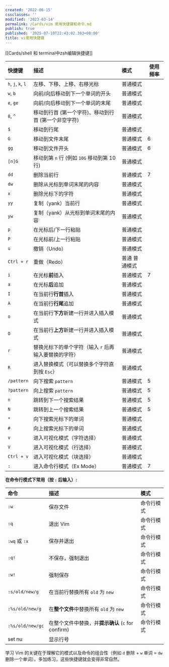 ```yaml
---
created: '2022-06-15'
cssclasses: ''
modified: '2023-03-14'
permalink: /Cards/vim 常用快捷键和命令.md
publish: true
published: '2025-07-10T22:43:02.303+08:00'
title: vi常用快捷键
---
```

[[Cards/shell 和 terminal中zsh编辑快捷键]]


| 快捷键                | 描述                              | 模式      | 使用频率 |
| :----------------- | :------------------------------ | :------ | ---- |
| `h`, `j`, `k`, `l` | 左移、下移、上移、右移光标                   | 普通模式    |      |
| `w`, `b`           | 向前/向后移动到下一个单词的开头                | 普通模式    |      |
| `e`, `ge`          | 向前/向后移动到下一个单词的末尾                | 普通模式    |      |
| `0`, `^`           | 移动到行首 (第一个字符)、移动到行首 (第一个非空字符)   | 普通模式    |      |
| `$`                | 移动到行尾                           | 普通模式    |      |
| `G`                | 移动到文件末尾                         | 普通模式    | 6    |
| `gg`               | 移动到文件开头                         | 普通模式    | 6    |
| `[n]G`             | 移动到第 `n` 行 (例如 `10G` 移动到第 10 行) | 普通模式    |      |
| `dd`               | 删除当前行                           | 普通模式    | 7    |
| `dw`               | 删除从光标到单词末尾的内容                   | 普通模式    |      |
| `x`                | 删除光标下的字符                        | 普通模式    |      |
| `yy`               | 复制（yank）当前行                     | 普通模式    |      |
| `yw`               | 复制（yank）从光标到单词末尾的内容             | 普通模式    |      |
| `p`                | 在光标后/下一行粘贴                      | 普通模式    |      |
| `P`                | 在光标前/上一行粘贴                      | 普通模式    |      |
| `u`                | 撤销（Undo）                        | 普通模式    |      |
| `Ctrl + r`         | 重做（Redo）                        | 普通 普通模式 |      |
| `i`                | 在光标**前**插入                      | 普通模式    | 7    |
| `a`                | 在光标**后**追加                      | 普通模式    |      |
| `I`                | 在当前行**行首**插入                    | 普通模式    |      |
| `A`                | 在当前行**行尾**追加                    | 普通模式    |      |
| `o`                | 在当前行**下方**新建一行并进入插入模式           | 普通模式    |      |
| `O`                | 在当前行**上方**新建一行并进入插入模式           | 普通模式    |      |
| `r`                | 替换光标下的单个字符（输入 `r` 后再输入要替换的字符）   | 普通模式    |      |
| `R`                | 进入替换模式（可以替换多个字符直到按 `Esc`）       | 普通模式    |      |
| `/pattern`         | 向下搜索 `pattern`                  | 普通模式    | 5    |
| `?pattern`         | 向上搜索 `pattern`                  | 普通模式    | 5    |
| `n`                | 跳转到下一个搜索结果                      | 普通模式    | 5    |
| `N`                | 跳转到上一个搜索结果                      | 普通模式    | 5    |
| `*`                | 向下搜索光标下的单词                      | 普通模式    |      |
| `#`                | 向上搜索光标下的单词                      | 普通模式    |      |
| `v`                | 进入可视化模式（字符选择）                   | 普通模式    |      |
| `V`                | 进入可视化模式（行选择）                    | 普通模式    |      |
| `Ctrl + v`         | 进入可视化模式（块选择）                    | 普通模式    |      |
| `:`                | 进入命令行模式（Ex Mode）                | 普通模式    | 7    |

**在命令行模式下常用（按 `:` 后输入）:**

| 命令               | 描述                                   | 模式    |
| :--------------- | :----------------------------------- | :---- |
| `:w`             | 保存文件                                 | 命令行模式 |
| `:q`             | 退出 Vim                               | 命令行模式 |
| `:wq` 或 `:x`     | 保存并退出                                | 命令行模式 |
| `:q!`            | 不保存，强制退出                             | 命令行模式 |
| `:w!`            | 强制保存                                 | 命令行模式 |
| `:s/old/new/g`   | 在当前行替换所有 `old` 为 `new`               | 命令行模式 |
| `:%s/old/new/g`  | 在**整个文件**中替换所有 `old` 为 `new`         | 命令行模式 |
| `:%s/old/new/gc` | 在整个文件中替换，并**提示确认** (`c` for confirm) | 命令行模式 |
| set nu           | 显示行号                                 |       |

学习 Vim 的关键在于理解它的模式以及命令的组合性（例如 `d` 删除 + `w` 单词 = `dw` 删除一个单词）。多加练习，这些快捷键就会变得非常自然。